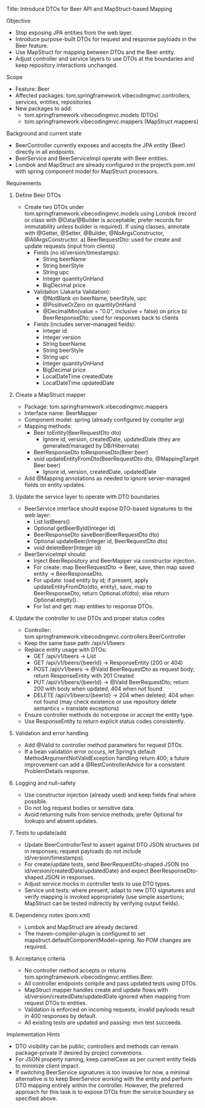 Title: Introduce DTOs for Beer API and MapStruct-based Mapping

Objective
- Stop exposing JPA entities from the web layer.
- Introduce purpose-built DTOs for request and response payloads in the Beer feature.
- Use MapStruct for mapping between DTOs and the Beer entity.
- Adjust controller and service layers to use DTOs at the boundaries and keep repository interactions unchanged.

Scope
- Feature: Beer
- Affected packages: tom.springframework.vibecodingmvc.controllers, services, entities, repositories
- New packages to add: 
  - tom.springframework.vibecodingmvc.models (DTOs)
  - tom.springframework.vibecodingmvc.mappers (MapStruct mappers)

Background and current state
- BeerController currently exposes and accepts the JPA entity (Beer) directly in all endpoints.
- BeerService and BeerServiceImpl operate with Beer entities.
- Lombok and MapStruct are already configured in the project’s pom.xml with spring component model for MapStruct processors.

Requirements
1. Define Beer DTOs
   - Create two DTOs under tom.springframework.vibecodingmvc.models using Lombok (record or class with @Data/@Builder is acceptable; prefer records for immutability unless builder is required). If using classes, annotate with @Getter, @Setter, @Builder, @NoArgsConstructor, @AllArgsConstructor.
     a) BeerRequestDto: used for create and update requests (input from clients)
        - Fields (no id/version/timestamps):
          - String beerName
          - String beerStyle
          - String upc
          - Integer quantityOnHand
          - BigDecimal price
        - Validation (Jakarta Validation):
          - @NotBlank on beerName, beerStyle, upc
          - @PositiveOrZero on quantityOnHand
          - @DecimalMin(value = "0.0", inclusive = false) on price
     b) BeerResponseDto: used for responses back to clients
        - Fields (includes server-managed fields):
          - Integer id
          - Integer version
          - String beerName
          - String beerStyle
          - String upc
          - Integer quantityOnHand
          - BigDecimal price
          - LocalDateTime createdDate
          - LocalDateTime updatedDate

2. Create a MapStruct mapper
   - Package: tom.springframework.vibecodingmvc.mappers
   - Interface name: BeerMapper
   - Component model: spring (already configured by compiler arg)
   - Mapping methods:
     - Beer toEntity(BeerRequestDto dto)
       - Ignore id, version, createdDate, updatedDate (they are generated/managed by DB/Hibernate)
     - BeerResponseDto toResponseDto(Beer beer)
     - void updateEntityFromDto(BeerRequestDto dto, @MappingTarget Beer beer)
       - Ignore id, version, createdDate, updatedDate
   - Add @Mapping annotations as needed to ignore server-managed fields on entity updates.

3. Update the service layer to operate with DTO boundaries
   - BeerService interface should expose DTO-based signatures to the web layer:
     - List<BeerResponseDto> listBeers()
     - Optional<BeerResponseDto> getBeerById(Integer id)
     - BeerResponseDto saveBeer(BeerRequestDto dto)
     - Optional<BeerResponseDto> updateBeer(Integer id, BeerRequestDto dto)
     - void deleteBeer(Integer id)
   - BeerServiceImpl should:
     - Inject BeerRepository and BeerMapper via constructor injection.
     - For create: map BeerRequestDto -> Beer, save, then map saved entity -> BeerResponseDto.
     - For update: load entity by id; if present, apply updateEntityFromDto(dto, entity), save, map to BeerResponseDto, return Optional.of(dto); else return Optional.empty().
     - For list and get: map entities to response DTOs.

4. Update the controller to use DTOs and proper status codes
   - Controller: tom.springframework.vibecodingmvc.controllers.BeerController
   - Keep the same base path: /api/v1/beers
   - Replace entity usage with DTOs:
     - GET /api/v1/beers -> List<BeerResponseDto>
     - GET /api/v1/beers/{beerId} -> ResponseEntity<BeerResponseDto> (200 or 404)
     - POST /api/v1/beers -> @Valid BeerRequestDto as request body; return ResponseEntity<BeerResponseDto> with 201 Created
     - PUT /api/v1/beers/{beerId} -> @Valid BeerRequestDto; return 200 with body when updated, 404 when not found
     - DELETE /api/v1/beers/{beerId} -> 204 when deleted; 404 when not found (may check existence or use repository delete semantics + translate exceptions)
   - Ensure controller methods do not expose or accept the entity type.
   - Use ResponseEntity to return explicit status codes consistently.

5. Validation and error handling
   - Add @Valid to controller method parameters for request DTOs.
   - If a bean validation error occurs, let Spring’s default MethodArgumentNotValidException handling return 400; a future improvement can add a @RestControllerAdvice for a consistent ProblemDetails response.

6. Logging and null-safety
   - Use constructor injection (already used) and keep fields final where possible.
   - Do not log request bodies or sensitive data.
   - Avoid returning nulls from service methods; prefer Optional for lookups and absent updates.

7. Tests to update/add
   - Update BeerControllerTest to assert against DTO JSON structures (id in responses; request payloads do not include id/version/timestamps).
   - For create/update tests, send BeerRequestDto-shaped JSON (no id/version/createdDate/updatedDate) and expect BeerResponseDto-shaped JSON in responses.
   - Adjust service mocks in controller tests to use DTO types.
   - Service unit tests: where present, adapt to new DTO signatures and verify mapping is invoked appropriately (use simple assertions; MapStruct can be tested indirectly by verifying output fields).

8. Dependency notes (pom.xml)
   - Lombok and MapStruct are already declared.
   - The maven-compiler-plugin is configured to set mapstruct.defaultComponentModel=spring. No POM changes are required.

9. Acceptance criteria
   - No controller method accepts or returns tom.springframework.vibecodingmvc.entities.Beer.
   - All controller endpoints compile and pass updated tests using DTOs.
   - MapStruct mapper handles create and update flows with id/version/createdDate/updatedDate ignored when mapping from request DTOs to entities.
   - Validation is enforced on incoming requests; invalid payloads result in 400 responses by default.
   - All existing tests are updated and passing: mvn test succeeds.

Implementation Hints
- DTO visibility can be public; controllers and methods can remain package-private if desired by project conventions.
- For JSON property naming, keep camelCase as per current entity fields to minimize client impact.
- If switching BeerService signatures is too invasive for now, a minimal alternative is to keep BeerService working with the entity and perform DTO mapping entirely within the controller. However, the preferred approach for this task is to expose DTOs from the service boundary as specified above.

